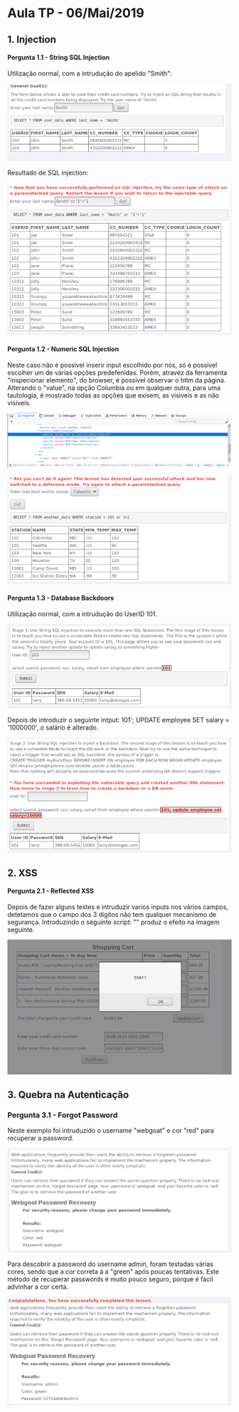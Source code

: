 # Aula TP - 06/Mai/2019

## 1. Injection
#### Pergunta 1.1 - String SQL Injection
Utilização normal, com a intrudução do apelido "Smith":

![](1.png)

Resultado de SQL injection:

![](2.png)

#### Pergunta 1.2 - Numeric SQL Injection
Neste caso não é possivel inserir input escolhido por nós, só é possivel escolher um de várias opções predefenidas.
Porém, atravéz da ferramenta "inspecionar elemento", do browser, é possivel observar o htlm da página. Alterando o "value", na opção Columbia ou em qualquer outra, para uma tautologia, é mostrado todas as opções que exisem, as visiveis e as não visiveis.

![](3.png)

![](4.png)

#### Pergunta 1.3 - Database Backdoors
Utilização normal, com a intrudução do UserID 101.

![](5.png)

Depois de introduzir o seguinte intput: 101'; UPDATE employee SET salary = '1000000', o salário é alterado.

![](6.png)



## 2. XSS
#### Pergunta 2.1 - Reflected XSS
Depois de fazer alguns testes e intruduzir varios inputs nos vários campos, detetamos que o campo dos 3 digitos não tem qualquer mecanismo de segurança. Introduzindo o seguinte script: "<script> alert("SSA!!!")</script>" produz o efeito na imagem seguinte.

![](7.png)


## 3. Quebra na Autenticação
### Pergunta 3.1 - Forgot Password
Neste exemplo foi intruduzido o username "webgoat" e cor "red" para recuperar a password.

![](8.png)

Para descobrir a password do username admin, foram testadas várias cores, sendo que a cor correta á a "green" após poucas tentativas. Este método de recuperar passwords é muito pouco seguro, porque é fácil advinhar a cor certa.

![](9.png)
